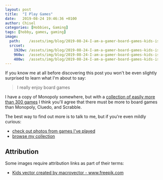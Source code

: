 ```yaml
---
layout: post
title:  "I Play Games"
date:   2019-08-24 19:46:36 +0100
author: Chisel
categories: [Hobbies, Gaming]
tags: [hobby, games, gaming]
image:
  path:    /assets/img/blog/2019-08-24-I-am-a-gamer-board-games-kids-isometric-illustration.jpg
  srcset:
    1920w: /assets/img/blog/2019-08-24-I-am-a-gamer-board-games-kids-isometric-illustration.jpg
    960w:  /assets/img/blog/2019-08-24-I-am-a-gamer-board-games-kids-isometric-illustration@0,5x.jpg
    480w:  /assets/img/blog/2019-08-24-I-am-a-gamer-board-games-kids-isometric-illustration@0,25x.jpg
---
```


If you know me at all before discovering this post you won't be even slightly
surprised to learn what I'm about to say:

> I really enjoy board games

<!--more-->

I have a copy of Monopoly somewhere, but with a [collection of easily more
than 300 games][chisel-games] I think you'll agree that there must be more to
board games than Monopoly, Cluedo, and Scrabble.

The best way to find out more is to talk to me, but if you're even mildly
curious:

* [check out photos from games I've played][games-photos]
* [browse my collection][chisel-games]

## Attribution

Some images require attribution links as part of their terms:

- <a href="https://www.freepik.com/free-photos-vectors/kids">Kids vector created by macrovector - www.freepik.com</a>

[chisel-games]: https://geekgroup.app/users/chizcw/collection
[games-photos]: https://goo.gl/photos/H1j52usS8Hiwt8fN9
